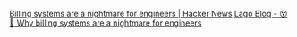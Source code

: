 
[Billing systems are a nightmare for engineers | Hacker News](https://news.ycombinator.com/item?id=31424450)
[Lago Blog - 😵 💫 Why billing systems are a nightmare for engineers](https://www.getlago.com/blog/why-billing-systems-are-a-nightmare-for-engineers)
